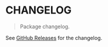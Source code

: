# CHANGELOG

> Package changelog.

See [GitHub Releases](https://github.com/stdlib-js/random/releases) for the changelog.